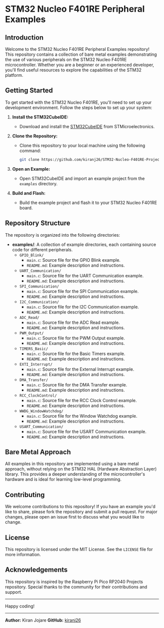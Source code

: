 # STM32 Nucleo F401RE Peripheral Examples

## Introduction
Welcome to the STM32 Nucleo F401RE Peripheral Examples repository! This repository contains a collection of bare metal examples demonstrating the use of various peripherals on the STM32 Nucleo F401RE microcontroller. Whether you are a beginner or an experienced developer, you'll find useful resources to explore the capabilities of the STM32 platform.

## Getting Started
To get started with the STM32 Nucleo F401RE, you'll need to set up your development environment. Follow the steps below to set up your system:

1. **Install the STM32CubeIDE:**
   - Download and install the [STM32CubeIDE](https://www.st.com/en/development-tools/stm32cubeide.html) from STMicroelectronics.

2. **Clone the Repository:**
   - Clone this repository to your local machine using the following command:
     ```bash
     git clone https://github.com/kiranj26/STM32-Nucleo-F401RE-Projects.git
     ```

3. **Open an Example:**
   - Open STM32CubeIDE and import an example project from the `examples` directory.

4. **Build and Flash:**
   - Build the example project and flash it to your STM32 Nucleo F401RE board.

## Repository Structure
The repository is organized into the following directories:

- **examples/**: A collection of example directories, each containing source code for different peripherals.
  - `GPIO_Blink/`
    - `main.c`: Source file for the GPIO Blink example.
    - `README.md`: Example description and instructions.
  - `UART_Communication/`
    - `main.c`: Source file for the UART Communication example.
    - `README.md`: Example description and instructions.
  - `SPI_Communication/`
    - `main.c`: Source file for the SPI Communication example.
    - `README.md`: Example description and instructions.
  - `I2C_Communication/`
    - `main.c`: Source file for the I2C Communication example.
    - `README.md`: Example description and instructions.
  - `ADC_Read/`
    - `main.c`: Source file for the ADC Read example.
    - `README.md`: Example description and instructions.
  - `PWM_Output/`
    - `main.c`: Source file for the PWM Output example.
    - `README.md`: Example description and instructions.
  - `TIMERS_Basic/`
    - `main.c`: Source file for the Basic Timers example.
    - `README.md`: Example description and instructions.
  - `EXTI_Interrupt/`
    - `main.c`: Source file for the External Interrupt example.
    - `README.md`: Example description and instructions.
  - `DMA_Transfer/`
    - `main.c`: Source file for the DMA Transfer example.
    - `README.md`: Example description and instructions.
  - `RCC_ClockControl/`
    - `main.c`: Source file for the RCC Clock Control example.
    - `README.md`: Example description and instructions.
  - `WWDG_WindowWatchdog/`
    - `main.c`: Source file for the Window Watchdog example.
    - `README.md`: Example description and instructions.
  - `USART_Communication/`
    - `main.c`: Source file for the USART Communication example.
    - `README.md`: Example description and instructions.

## Bare Metal Approach
All examples in this repository are implemented using a bare metal approach, without relying on the STM32 HAL (Hardware Abstraction Layer) library. This provides a deeper understanding of the microcontroller's hardware and is ideal for learning low-level programming.

## Contributing
We welcome contributions to this repository! If you have an example you'd like to share, please fork the repository and submit a pull request. For major changes, please open an issue first to discuss what you would like to change.

## License
This repository is licensed under the MIT License. See the `LICENSE` file for more information.

## Acknowledgements
This repository is inspired by the Raspberry Pi Pico RP2040 Projects repository. Special thanks to the community for their contributions and support.

---

Happy coding!

---

**Author:** Kiran Jojare
**GitHub:** [kiranj26](https://github.com/kiranj26)
